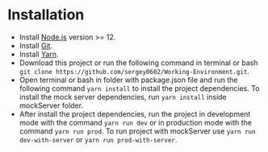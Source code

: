 #  Installation
* Install [Node.js](https://nodejs.org/) version >= 12.
* Install [Git](https://git-scm.com/).
* Install [Yarn](https://yarnpkg.com/en/docs/install#debian-stable).
* Download this project or run the following command in terminal or bash
```git clone https://github.com/sergey0602/Working-Environment.git```.
* Open terminal or bash in folder with package.json file and run the
 following command ```yarn install``` to install the project dependencies. To
  install the mock server dependencies, run ```yarn install``` inside mockServer folder.
* After install the project dependencies, run the project in development mode
 with the command ```yarn run dev``` or in production mode with the command
  ```yarn run prod```. To run project with mockServer use ```yarn run dev-with-server``` or ```yarn run prod-with-server```.


